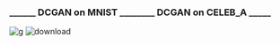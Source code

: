 ### ______ DCGAN on MNIST ________ DCGAN on CELEB_A _____
![g](https://user-images.githubusercontent.com/72157067/135849620-f51bf0a9-2a6c-4872-b2bd-87194559bb3d.gif)
![download](https://user-images.githubusercontent.com/72157067/135914407-bd74d82f-cec1-4f3b-8464-66de22e2b4be.gif)
